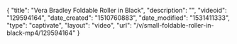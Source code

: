 {
    "title": "Vera Bradley Foldable Roller in Black",
    "description": "",
    "videoid": "129594164",
    "date_created": "1510760883",
    "date_modified": "1531411333",
    "type": "captivate",
    "layout": "video",
    "url": "\/v\/small-foldable-roller-in-black-mp4\/129594164"
}